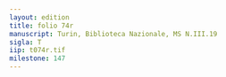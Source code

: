 ```yaml
---
layout: edition
title: folio 74r
manuscript: Turin, Biblioteca Nazionale, MS N.III.19
sigla: T
iip: t074r.tif
milestone: 147
---
```

